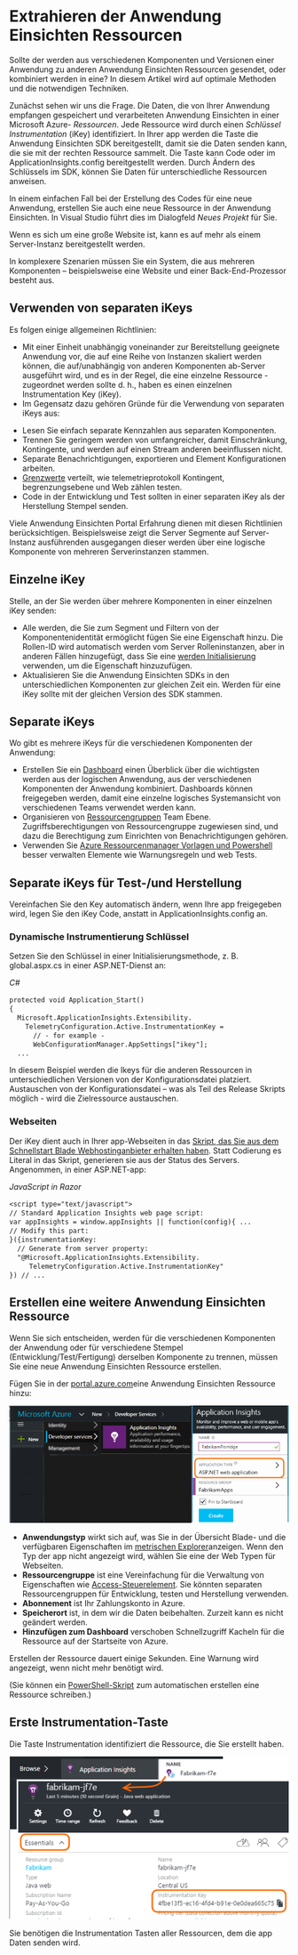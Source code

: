 <properties 
    pageTitle="Separate Anwendung Einsichten Ressourcen für Entwickler, testen und Herstellung" 
    description="Überwachen Sie die Leistung und die Verwendung der Anwendung in verschiedenen Phasen einer Entwicklung" 
    services="application-insights" 
    documentationCenter=""
    authors="alancameronwills" 
    manager="douge"/>

<tags 
    ms.service="application-insights" 
    ms.workload="tbd" 
    ms.tgt_pltfrm="ibiza" 
    ms.devlang="na" 
    ms.topic="article" 
    ms.date="05/04/2016" 
    ms.author="awills"/>

# <a name="separating-application-insights-resources"></a>Extrahieren der Anwendung Einsichten Ressourcen

Sollte der werden aus verschiedenen Komponenten und Versionen einer Anwendung zu anderen Anwendung Einsichten Ressourcen gesendet, oder kombiniert werden in eine? In diesem Artikel wird auf optimale Methoden und die notwendigen Techniken.

Zunächst sehen wir uns die Frage. Die Daten, die von Ihrer Anwendung empfangen gespeichert und verarbeiteten Anwendung Einsichten in einer Microsoft Azure- *Ressourcen*. Jede Ressource wird durch einen *Schlüssel Instrumentation* (iKey) identifiziert. In Ihrer app werden die Taste die Anwendung Einsichten SDK bereitgestellt, damit sie die Daten senden kann, die sie mit der rechten Ressource sammelt. Die Taste kann Code oder im ApplicationInsights.config bereitgestellt werden. Durch Ändern des Schlüssels im SDK, können Sie Daten für unterschiedliche Ressourcen anweisen. 

In einem einfachen Fall bei der Erstellung des Codes für eine neue Anwendung, erstellen Sie auch eine neue Ressource in der Anwendung Einsichten. In Visual Studio führt dies im Dialogfeld *Neues Projekt* für Sie.

Wenn es sich um eine große Website ist, kann es auf mehr als einem Server-Instanz bereitgestellt werden.

In komplexere Szenarien müssen Sie ein System, die aus mehreren Komponenten – beispielsweise eine Website und einer Back-End-Prozessor besteht aus. 

## <a name="when-to-use-separate-ikeys"></a>Verwenden von separaten iKeys

Es folgen einige allgemeinen Richtlinien:

* Mit einer Einheit unabhängig voneinander zur Bereitstellung geeignete Anwendung vor, die auf eine Reihe von Instanzen skaliert werden können, die auf/unabhängig von anderen Komponenten ab-Server ausgeführt wird, und es in der Regel, die eine einzelne Ressource - zugeordnet werden sollte d. h., haben es einen einzelnen Instrumentation Key (iKey).
* Im Gegensatz dazu gehören Gründe für die Verwendung von separaten iKeys aus:
 - Lesen Sie einfach separate Kennzahlen aus separaten Komponenten.
 - Trennen Sie geringem werden von umfangreicher, damit Einschränkung, Kontingente, und werden auf einen Stream anderen beeinflussen nicht.
 - Separate Benachrichtigungen, exportieren und Element Konfigurationen arbeiten.
 - [Grenzwerte](app-insights-pricing.md#limits-summary) verteilt, wie telemetrieprotokoll Kontingent, begrenzungsebene und Web zählen testen.
 - Code in der Entwicklung und Test sollten in einer separaten iKey als der Herstellung Stempel senden.  

Viele Anwendung Einsichten Portal Erfahrung dienen mit diesen Richtlinien berücksichtigen. Beispielsweise zeigt die Server Segmente auf Server-Instanz ausführenden ausgegangen dieser werden über eine logische Komponente von mehreren Serverinstanzen stammen.

## <a name="single-ikey"></a>Einzelne iKey

Stelle, an der Sie werden über mehrere Komponenten in einer einzelnen iKey senden:

* Alle werden, die Sie zum Segment und Filtern von der Komponentenidentität ermöglicht fügen Sie eine Eigenschaft hinzu. Die Rollen-ID wird automatisch werden vom Server Rolleninstanzen, aber in anderen Fällen hinzugefügt, dass Sie eine [werden Initialisierung](app-insights-api-filtering-sampling.md#add-properties) verwenden, um die Eigenschaft hinzuzufügen.
* Aktualisieren Sie die Anwendung Einsichten SDKs in den unterschiedlichen Komponenten zur gleichen Zeit ein. Werden für eine iKey sollte mit der gleichen Version des SDK stammen.

## <a name="separate-ikeys"></a>Separate iKeys

Wo gibt es mehrere iKeys für die verschiedenen Komponenten der Anwendung:

* Erstellen Sie ein [Dashboard](app-insights-dashboards.md) einen Überblick über die wichtigsten werden aus der logischen Anwendung, aus der verschiedenen Komponenten der Anwendung kombiniert. Dashboards können freigegeben werden, damit eine einzelne logisches Systemansicht von verschiedenen Teams verwendet werden kann.
* Organisieren von [Ressourcengruppen](app-insights-resources-roles-access-control.md) Team Ebene. Zugriffsberechtigungen von Ressourcengruppe zugewiesen sind, und dazu die Berechtigung zum Einrichten von Benachrichtigungen gehören. 
* Verwenden Sie [Azure Ressourcenmanager Vorlagen und Powershell](app-insights-powershell.md) besser verwalten Elemente wie Warnungsregeln und web Tests.



## <a name="separate-ikeys-for-devtest-and-production"></a>Separate iKeys für Test-/und Herstellung

Vereinfachen Sie den Key automatisch ändern, wenn Ihre app freigegeben wird, legen Sie den iKey Code, anstatt in ApplicationInsights.config an.

### <a name="a-namedynamic-ikeya-dynamic-instrumentation-key"></a><a name="dynamic-ikey"></a>Dynamische Instrumentierung Schlüssel

Setzen Sie den Schlüssel in einer Initialisierungsmethode, z. B. global.aspx.cs in einer ASP.NET-Dienst an:

*C#*

    protected void Application_Start()
    {
      Microsoft.ApplicationInsights.Extensibility.
        TelemetryConfiguration.Active.InstrumentationKey = 
          // - for example -
          WebConfigurationManager.AppSettings["ikey"];
      ...

In diesem Beispiel werden die Ikeys für die anderen Ressourcen in unterschiedlichen Versionen von der Konfigurationsdatei platziert. Austauschen von der Konfigurationsdatei – was als Teil des Release Skripts möglich - wird die Zielressource austauschen.

### <a name="web-pages"></a>Webseiten

Der iKey dient auch in Ihrer app-Webseiten in das [Skript, das Sie aus dem Schnellstart Blade Webhostinganbieter erhalten haben](app-insights-javascript.md). Statt Codierung es Literal in das Skript, generieren sie aus der Status des Servers. Angenommen, in einer ASP.NET-app:

*JavaScript in Razor*

    <script type="text/javascript">
    // Standard Application Insights web page script:
    var appInsights = window.appInsights || function(config){ ...
    // Modify this part:
    }({instrumentationKey:  
      // Generate from server property:
      "@Microsoft.ApplicationInsights.Extensibility.
         TelemetryConfiguration.Active.InstrumentationKey"
    }) // ...


## <a name="creating-an-additional-application-insights-resource"></a>Erstellen eine weitere Anwendung Einsichten Ressource
  
Wenn Sie sich entscheiden, werden für die verschiedenen Komponenten der Anwendung oder für verschiedene Stempel (Entwicklung/Test/Fertigung) derselben Komponente zu trennen, müssen Sie eine neue Anwendung Einsichten Ressource erstellen.

Fügen Sie in der [portal.azure.com](https://portal.azure.com)eine Anwendung Einsichten Ressource hinzu:

![Klicken Sie auf neue, Anwendung Einsichten](./media/app-insights-separate-resources/01-new.png)


* **Anwendungstyp** wirkt sich auf, was Sie in der Übersicht Blade- und die verfügbaren Eigenschaften im [metrischen Explorer](app-insights-metrics-explorer.md)anzeigen. Wenn den Typ der app nicht angezeigt wird, wählen Sie eine der Web Typen für Webseiten.
* **Ressourcengruppe** ist eine Vereinfachung für die Verwaltung von Eigenschaften wie [Access-Steuerelement](app-insights-resources-roles-access-control.md). Sie könnten separaten Ressourcengruppen für Entwicklung, testen und Herstellung verwenden.
* **Abonnement** ist Ihr Zahlungskonto in Azure.
* **Speicherort** ist, in dem wir die Daten beibehalten. Zurzeit kann es nicht geändert werden. 
* **Hinzufügen zum Dashboard** verschoben Schnellzugriff Kacheln für die Ressource auf der Startseite von Azure. 

Erstellen der Ressource dauert einige Sekunden. Eine Warnung wird angezeigt, wenn nicht mehr benötigt wird.

(Sie können ein [PowerShell-Skript](app-insights-powershell-script-create-resource.md) zum automatischen erstellen eine Ressource schreiben.)


## <a name="getting-the-instrumentation-key"></a>Erste Instrumentation-Taste

Die Taste Instrumentation identifiziert die Ressource, die Sie erstellt haben. 

![Klicken Sie auf Essentials, klicken Sie auf die Taste Instrumentation, STRG + C](./media/app-insights-separate-resources/02-props.png)

Sie benötigen die Instrumentation Tasten aller Ressourcen, dem die app Daten senden wird.



 
